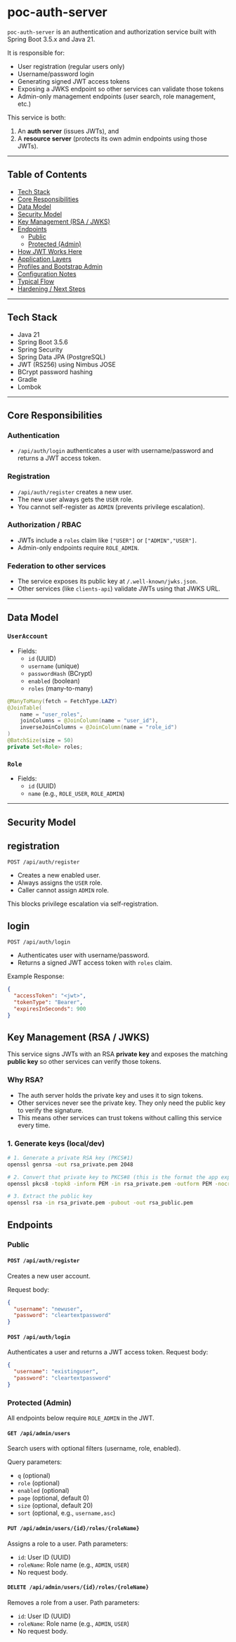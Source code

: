 # poc-auth-server

`poc-auth-server` is an authentication and authorization service built with Spring Boot 3.5.x and Java 21.

It is responsible for:
- User registration (regular users only)
- Username/password login
- Generating signed JWT access tokens
- Exposing a JWKS endpoint so other services can validate those tokens
- Admin-only management endpoints (user search, role management, etc.)

This service is both:
1. An **auth server** (issues JWTs), and
2. A **resource server** (protects its own admin endpoints using those JWTs).

---

## Table of Contents

- [Tech Stack](#tech-stack)
- [Core Responsibilities](#core-responsibilities)
- [Data Model](#data-model)
- [Security Model](#security-model)
- [Key Management (RSA / JWKS)](#key-management-rsa--jwks)
- [Endpoints](#endpoints)
    - [Public](#public)
    - [Protected (Admin)](#protected-admin)
- [How JWT Works Here](#how-jwt-works-here)
- [Application Layers](#application-layers)
- [Profiles and Bootstrap Admin](#profiles-and-bootstrap-admin)
- [Configuration Notes](#configuration-notes)
- [Typical Flow](#typical-flow)
- [Hardening / Next Steps](#hardening--next-steps)

---

## Tech Stack

- Java 21
- Spring Boot 3.5.6
- Spring Security
- Spring Data JPA (PostgreSQL)
- JWT (RS256) using Nimbus JOSE
- BCrypt password hashing
- Gradle
- Lombok

---

## Core Responsibilities

### Authentication
- `/api/auth/login` authenticates a user with username/password and returns a JWT access token.

### Registration
- `/api/auth/register` creates a new user.
- The new user always gets the `USER` role.
- You cannot self-register as `ADMIN` (prevents privilege escalation).

### Authorization / RBAC
- JWTs include a `roles` claim like `["USER"]` or `["ADMIN","USER"]`.
- Admin-only endpoints require `ROLE_ADMIN`.

### Federation to other services
- The service exposes its public key at `/.well-known/jwks.json`.
- Other services (like `clients-api`) validate JWTs using that JWKS URL.

---

## Data Model

### `UserAccount`
- Fields:
    - `id` (UUID)
    - `username` (unique)
    - `passwordHash` (BCrypt)
    - `enabled` (boolean)
    - `roles` (many-to-many)

```java
@ManyToMany(fetch = FetchType.LAZY)
@JoinTable(
    name = "user_roles",
    joinColumns = @JoinColumn(name = "user_id"),
    inverseJoinColumns = @JoinColumn(name = "role_id")
)
@BatchSize(size = 50)
private Set<Role> roles;
```

### `Role`
- Fields:
    - `id` (UUID)
    - `name` (e.g., `ROLE_USER`, `ROLE_ADMIN`)

---
## Security Model

## registration
```POST /api/auth/register```
- Creates a new enabled user.
- Always assigns the `USER` role.
- Caller cannot assign `ADMIN` role.

This blocks privilege escalation via self-registration.

## login
```POST /api/auth/login```
- Authenticates user with username/password.
- Returns a signed JWT access token with `roles` claim.

Example Response:
```json 
{
  "accessToken": "<jwt>",
  "tokenType": "Bearer",
  "expiresInSeconds": 900
}
```

## Key Management (RSA / JWKS)

This service signs JWTs with an RSA **private key** and exposes the matching **public key** so other services can verify those tokens.

### Why RSA?
- The auth server holds the private key and uses it to sign tokens.
- Other services never see the private key. They only need the public key to verify the signature.
- This means other services can trust tokens without calling this service every time.

### 1. Generate keys (local/dev)

```bash
# 1. Generate a private RSA key (PKCS#1)
openssl genrsa -out rsa_private.pem 2048

# 2. Convert that private key to PKCS#8 (this is the format the app expects)
openssl pkcs8 -topk8 -inform PEM -in rsa_private.pem -outform PEM -nocrypt -out rsa_private_pkcs8.pem

# 3. Extract the public key
openssl rsa -in rsa_private.pem -pubout -out rsa_public.pem
```

## Endpoints

### Public

#### `POST /api/auth/register`
Creates a new user account.

Request body:
```json
{
  "username": "newuser",
  "password": "cleartextpassword"
}
```

#### `POST /api/auth/login`
Authenticates a user and returns a JWT access token.
Request body:
```json
{
  "username": "existinguser",
  "password": "cleartextpassword"
}
```

### Protected (Admin)

All endpoints below require `ROLE_ADMIN` in the JWT.

#### `GET /api/admin/users`

Search users with optional filters (username, role, enabled).

Query parameters:
- `q` (optional)
- `role` (optional)
- `enabled` (optional)
- `page` (optional, default 0)
- `size` (optional, default 20)
- `sort` (optional, e.g., `username,asc`)

#### `PUT /api/admin/users/{id}/roles/{roleName}`
Assigns a role to a user.
Path parameters:
- `id`: User ID (UUID)
- `roleName`: Role name (e.g., `ADMIN`, `USER`)
- No request body.

#### `DELETE /api/admin/users/{id}/roles/{roleName}`
Removes a role from a user.
Path parameters:
- `id`: User ID (UUID)
- `roleName`: Role name (e.g., `ADMIN`, `USER`)
- No request body.
